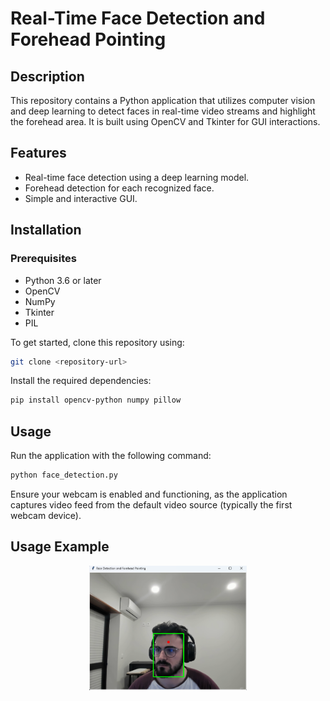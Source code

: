 # Real-Time Face Detection and Forehead Pointing

## Description
This repository contains a Python application that utilizes computer vision and deep learning to detect faces in real-time video streams and highlight the forehead area. It is built using OpenCV and Tkinter for GUI interactions.

## Features
- Real-time face detection using a deep learning model.
- Forehead detection for each recognized face.
- Simple and interactive GUI.

## Installation

### Prerequisites
- Python 3.6 or later
- OpenCV
- NumPy
- Tkinter
- PIL

To get started, clone this repository using:

```bash
git clone <repository-url>
```

Install the required dependencies:

```bash
pip install opencv-python numpy pillow
```

## Usage
Run the application with the following command:
```bash
python face_detection.py
```

Ensure your webcam is enabled and functioning, as the application captures video feed from the default video source (typically the first webcam device).


## Usage Example

<p align="center">
  <img src="example.png" width="50%">
</p>

